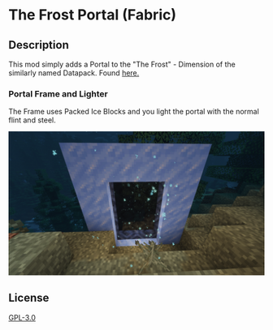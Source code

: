 # The Frost Portal (Fabric)

## Description

This mod simply adds a Portal to the "The Frost" - Dimension of the similarly
named Datapack. Found [here.](https://www.planetminecraft.com/data-pack/the-frost-1-18-dimension-wip/)

### Portal Frame and Lighter

The Frame uses Packed Ice Blocks 
and you light the portal with the normal flint and steel.

![portal_image](readme_assets/2022-04-04_20.16.41.png)

## License

[GPL-3.0](LICENSE)
